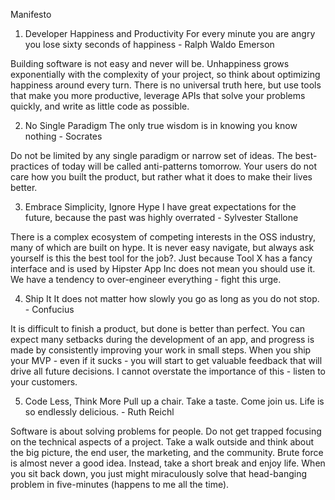 Manifesto

1. Developer Happiness and Productivity
   For every minute you are angry you lose sixty seconds of happiness - Ralph Waldo Emerson

Building software is not easy and never will be. Unhappiness grows exponentially with the complexity of your project, so think about optimizing happiness around every turn. There is no universal truth here, but use tools that make you more productive, leverage APIs that solve your problems quickly, and write as little code as possible.

2. No Single Paradigm
   The only true wisdom is in knowing you know nothing - Socrates

Do not be limited by any single paradigm or narrow set of ideas. The best-practices of today will be called anti-patterns tomorrow. Your users do not care how you built the product, but rather what it does to make their lives better.

3. Embrace Simplicity, Ignore Hype
   I have great expectations for the future, because the past was highly overrated - Sylvester Stallone

There is a complex ecosystem of competing interests in the OSS industry, many of which are built on hype. It is never easy navigate, but always ask yourself is this the best tool for the job?. Just because Tool X has a fancy interface and is used by Hipster App Inc does not mean you should use it. We have a tendency to over-engineer everything - fight this urge.

4. Ship It
   It does not matter how slowly you go as long as you do not stop. - Confucius

It is difficult to finish a product, but done is better than perfect. You can expect many setbacks during the development of an app, and progress is made by consistently improving your work in small steps. When you ship your MVP - even if it sucks - you will start to get valuable feedback that will drive all future decisions. I cannot overstate the importance of this - listen to your customers.

5. Code Less, Think More
   Pull up a chair. Take a taste. Come join us. Life is so endlessly delicious. - Ruth Reichl

Software is about solving problems for people. Do not get trapped focusing on the technical aspects of a project. Take a walk outside and think about the big picture, the end user, the marketing, and the community. Brute force is almost never a good idea. Instead, take a short break and enjoy life. When you sit back down, you just might miraculously solve that head-banging problem in five-minutes (happens to me all the time).
